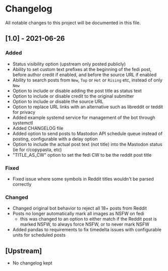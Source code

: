 # Changelog

All notable changes to this project will be documented in this file.

## [1.0] - 2021-06-26

### Added
- Status visibility option (upstream only posted publicly)
- Ability to set custom text prefixes at the beginning of the fedi post, before author credit if enabled, and before the source URL if enabled
- Ability to search posts from `New`, `Top` or `Hot` or `Rising` etc, instead of only `New`
- Option to include or disable adding the post title as status text
- Option to include or disable credit to the original submitter
- Option to include or disable the source URL
- Option to replace URL links with an alternative such as libreddit or teddit for privacy
- Added example systemd service for management of the bot through systemctl
- Added CHANGELOG file
- Added option to send posts to Mastodon API schedule queue instead of posting, configurable with a delay option
- Option to include the actual post text (not title) into the Mastodon status (ie for r/copypasta, etc)
- "TITLE_AS_CW" option to set the fedi CW to be the reddit post title

### Fixed

- Fixed issue where some symbols in Reddit titles wouldn't be parsed correctly

### Changed

- Changed original bot behavior to reject all 18+ posts from Reddit
- Posts no longer automatically mark all images as NSFW on fedi
   - this was changed to an option to either match if the Reddit post is marked NSFW, to always force NSFW, or to never mark NSFW 
- Added pandas to requirements to fix timedelta issues with configurable units for scheduled posts

## [Upstream]

- No changelog kept
